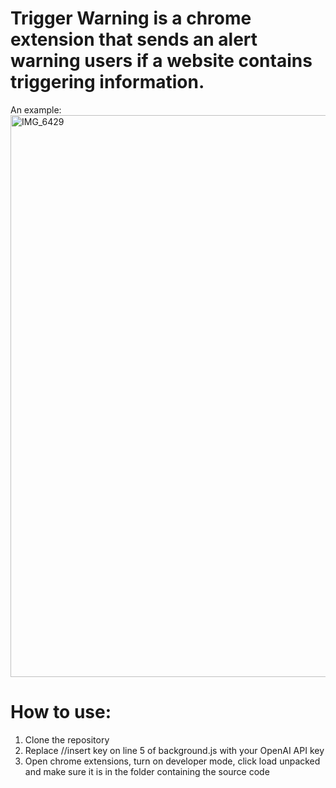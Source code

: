 # Trigger Warning is a chrome extension that sends an alert warning users if a website contains triggering information. 

An example:
<img width="899" alt="IMG_6429" src="https://github.com/cindy-x-liang/trigger-warning/assets/67083541/72050ced-d1ab-435f-9619-55884ebfb33a">

# How to use: 
1. Clone the repository
2. Replace //insert key on line 5 of background.js with your OpenAI API key
3. Open chrome extensions, turn on developer mode, click load unpacked and make sure it is in the folder containing the source code

